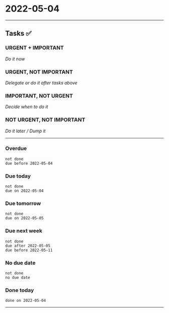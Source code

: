 # 2022-05-04
---

## Tasks ✅

### URGENT + IMPORTANT
*Do it now*


### URGENT, NOT IMPORTANT
*Delegate or do it after tasks above*


### IMPORTANT, NOT URGENT
*Decide when to do it*


### NOT URGENT, NOT IMPORTANT
*Do it later / Dump it*

--- 

### Overdue
```tasks
not done
due before 2022-05-04 
```

### Due today
```tasks
not done
due on 2022-05-04 
```
### Due tomorrow
```tasks
not done
due on 2022-05-05
```
### Due next week
```tasks
not done
due after 2022-05-05
due before 2022-05-11
```

### No due date
```tasks
not done
no due date
```


### Done today
```tasks
done on 2022-05-04 
```
---


